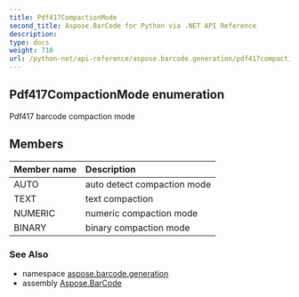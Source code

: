 ```yaml
---
title: Pdf417CompactionMode
second_title: Aspose.BarCode for Python via .NET API Reference
description: 
type: docs
weight: 710
url: /python-net/api-reference/aspose.barcode.generation/pdf417compactionmode/
---
```


## Pdf417CompactionMode enumeration

Pdf417 barcode compaction mode

## Members
| Member name | Description |
| :- | :- |
|AUTO|auto detect compaction mode|
|TEXT|text compaction|
|NUMERIC|numeric compaction mode|
|BINARY|binary compaction mode|

### See Also

* namespace [aspose.barcode.generation](/barcode/python-net/api-reference/aspose.barcode.generation/)
* assembly [Aspose.BarCode](/barcode/python-net/api-reference/)

